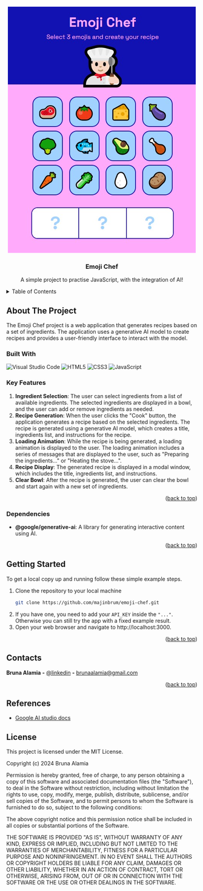 <!-- PROJECT -->

<a id="readme-top"></a>

<div align="center">
  <img src="./images/preview.jpg" alt="Preview" width="496" height="649">

  <h3 align="center">Emoji Chef</h3>

  <p align="center">
    A simple project to practise JavaScript, with the integration of AI!
  </p>
</div>

<!-- TABLE OF CONTENTS -->
<details>
  <summary>Table of Contents</summary>
  <ol>
    <li>
      <a href="#about-the-project">About The Project</a>
      <ul>
        <li>
            <a href="#built-with">Built With</a>
        </li>
        <li>
            <a href="#key-features">Key Features</a>
        </li>
      </ul>
    </li>
    <li>
        <a href="#getting-started">Getting Started</a>
    </li>
    <li>
        <a href="#contacts">Contacts</a>
    </li>
    <li>
        <a href="#references">References</a>
    </li>
    <li>
        <a href="#license">License</a>
    </li>
  </ol>
</details>

<!-- ABOUT THE PROJECT -->

## About The Project

The Emoji Chef project is a web application that generates recipes based on a set of ingredients. The application uses a generative AI model to create recipes and provides a user-friendly interface to interact with the model.

### Built With

<div display="flex">
  <img src="https://img.shields.io/badge/Visual%20Studio%20Code-0078d7.svg?style=flat&logo=visual-studio-code&logoColor=white" alt="Visual Studio Code" />
    <img src="https://img.shields.io/badge/html5-%23E34F26.svg?style=flat&logo=html5&logoColor=white" alt="HTML5" />
	<img src="https://img.shields.io/badge/css3-%231572B6.svg?style=flat&logo=css3&logoColor=white" alt="CSS3" />
 	<img src="https://img.shields.io/badge/javascript-%23323330.svg?style=flat&logo=javascript&logoColor=%23F7DF1E" alt="JavaScript" />
</div>

### Key Features

1. **Ingredient Selection**: The user can select ingredients from a list of available ingredients. The selected ingredients are displayed in a bowl, and the user can add or remove ingredients as needed.
2. **Recipe Generation**: When the user clicks the "Cook" button, the application generates a recipe based on the selected ingredients. The recipe is generated using a generative AI model, which creates a title, ingredients list, and instructions for the recipe.
3. **Loading Animation**: While the recipe is being generated, a loading animation is displayed to the user. The loading animation includes a series of messages that are displayed to the user, such as "Preparing the ingredients..." or "Heating the stove...".
4. **Recipe Display**: The generated recipe is displayed in a modal window, which includes the title, ingredients list, and instructions.
5. **Clear Bowl**: After the recipe is generated, the user can clear the bowl and start again with a new set of ingredients.

<p align="right">(<a href="#readme-top">back to top</a>)</p>

### Dependencies

- **@google/generative-ai**: A library for generating interactive content using AI.

<p align="right">(<a href="#readme-top">back to top</a>)</p>

<!-- GETTING STARTED -->

## Getting Started

To get a local copy up and running follow these simple example steps.

1. Clone the repository to your local machine
   ```sh
   git clone https://github.com/majinbrum/emoji-chef.git
   ```
2. If you have one, you need to add your `API_KEY` inside the `"..."`. Otherwise you can still try the app with a fixed example result.
3. Open your web browser and navigate to http://localhost:3000.

<p align="right">(<a href="#readme-top">back to top</a>)</p>

<!-- CONTACTS -->

## Contacts

**Bruna Alamia** **-** [@linkedin](https://linkedin.com/in/brunaalamia) **-** brunaalamia@gmail.com

<p align="right">(<a href="#readme-top">back to top</a>)</p>

<!-- REFERENCES -->

## References

- [Google AI studio docs](https://ai.google.dev/gemini-api/docs/ai-studio-quickstart?hl=it)

<!-- LICENSE -->

## License

This project is licensed under the MIT License.

<p>Copyright (c) 2024 Bruna Alamia

Permission is hereby granted, free of charge, to any person
obtaining a copy of this software and associated documentation
files (the "Software"), to deal in the Software without
restriction, including without limitation the rights to use,
copy, modify, merge, publish, distribute, sublicense, and/or sell
copies of the Software, and to permit persons to whom the
Software is furnished to do so, subject to the following
conditions:

The above copyright notice and this permission notice shall be
included in all copies or substantial portions of the Software.

THE SOFTWARE IS PROVIDED "AS IS", WITHOUT WARRANTY OF ANY KIND,
EXPRESS OR IMPLIED, INCLUDING BUT NOT LIMITED TO THE WARRANTIES
OF MERCHANTABILITY, FITNESS FOR A PARTICULAR PURPOSE AND
NONINFRINGEMENT. IN NO EVENT SHALL THE AUTHORS OR COPYRIGHT
HOLDERS BE LIABLE FOR ANY CLAIM, DAMAGES OR OTHER LIABILITY,
WHETHER IN AN ACTION OF CONTRACT, TORT OR OTHERWISE, ARISING
FROM, OUT OF OR IN CONNECTION WITH THE SOFTWARE OR THE USE OR
OTHER DEALINGS IN THE SOFTWARE.</p>
